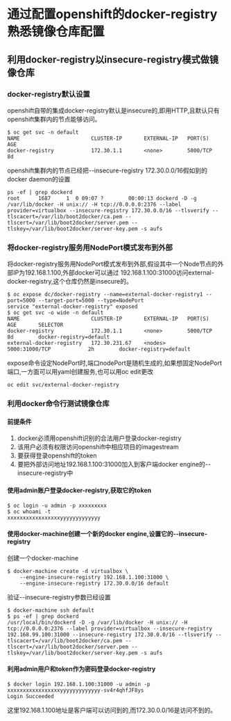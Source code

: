 # 通过配置openshift的docker-registry熟悉镜像仓库配置
## 利用docker-registry以insecure-registry模式做镜像仓库
### docker-registry默认设置
openshift自带的集成docker-registry默认是insecure的,即用HTTP,且默认只有openshift集群内的节点能够访问。
```
$ oc get svc -n default
NAME                       CLUSTER-IP       EXTERNAL-IP   PORT(S)                   AGE
docker-registry            172.30.1.1       <none>        5000/TCP                  8d
```
openshift集群内的节点已经把--insecure-registry 172.30.0.0/16假如到的docker daemon的设置
```
ps -ef | grep dockerd
root      1687     1  0 09:07 ?        00:00:13 dockerd -D -g /var/lib/docker -H unix:// -H tcp://0.0.0.0:2376 --label provider=virtualbox --insecure-registry 172.30.0.0/16 --tlsverify --tlscacert=/var/lib/boot2docker/ca.pem --tlscert=/var/lib/boot2docker/server.pem --tlskey=/var/lib/boot2docker/server-key.pem -s aufs
```
### 将docker-registry服务用NodePort模式发布到外部
将docker-registry服务用NodePort模式发布到外部,假设其中一个Node节点的外部IP为192.168.1.100,外部docker可以通过
192.168.1.100:31000访问external-docker-registry,这个仓库仍然是insecure的。
```
$ oc expose dc/docker-registry --name=external-docker-registry1 --port=5000 --target-port=5000 --type=NodePort
service "external-docker-registry" exposed
$ oc get svc -o wide -n default
NAME                       CLUSTER-IP       EXTERNAL-IP   PORT(S)                   AGE       SELECTOR
docker-registry            172.30.1.1       <none>        5000/TCP                  8d        docker-registry=default
external-docker-registry   172.30.231.67    <nodes>       5000:31000/TCP            2h        docker-registry=default
```
expose命令设定NodePort时,端口nodePort是随机生成的,如果想固定NodePort端口,一方面可以用yaml创建服务,也可以用oc edit更改
```
oc edit svc/external-docker-registry
```
### 利用docker命令行测试镜像仓库
#### 前提条件
1. docker必须用openshift识别的合法用户登录docker-registry
2. 该用户必须有权限访问openshift中相应项目的imagestream
3. 要获得登录openshift的token
4. 要把外部访问地址192.168.1.100:31000加入到客户端docker engine的--insecure-registry中
#### 使用admin账户登录docker-registry,获取它的token
```
$ oc login -u admin -p xxxxxxxxx
$ oc whoami -t
xxxxxxxxxxxxxxxxxyyyyyyyyyyyyy
```
#### 使用docker-machine创建一个新的docker engine,设置它的--insecure-registry
创建一个docker-machine
```
$ docker-machine create -d virtualbox \
    --engine-insecure-registry 192.168.1.100:31000 \
    --engine-insecure-registry 172.30.0.0/16 default
```
验证--insecure-registry参数已经设置
```
$ docker-machine ssh default
$ ps -ef | grep dockerd
/usr/local/bin/dockerd -D -g /var/lib/docker -H unix:// -H tcp://0.0.0.0:2376 --label provider=virtualbox --insecure-registry 192.168.99.100:31000 --insecure-registry 172.30.0.0/16 --tlsverify --tlscacert=/var/lib/boot2docker/ca.pem --tlscert=/var/lib/boot2docker/server.pem --tlskey=/var/lib/boot2docker/server-key.pem -s aufs
```
#### 利用admin用户和token作为密码登录docker-registry
```
$ docker login 192.168.1.100:31000 -u admin -p xxxxxxxxxxxxxxxxxyyyyyyyyyyyyy-sv4r4qhfJF8ys
Login Succeeded
```
这里192.168.1.100地址是客户端可以访问到的,而172.30.0.0/16是访问不到的。
